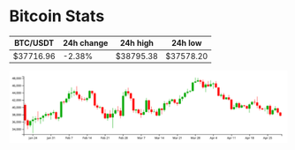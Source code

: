 # Bitcoin Stats

BTC/USDT|24h change|24h high|24h low|
|---|---|---|---|
|$37716.96|-2.38%|$38795.38|$37578.20|

<img src="./chart.svg">
